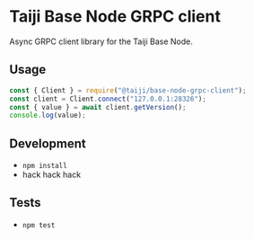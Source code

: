 # Taiji Base Node GRPC client

Async GRPC client library for the Taiji Base Node.

## Usage

```javascript
const { Client } = require("@taiji/base-node-grpc-client");
const client = Client.connect("127.0.0.1:28326");
const { value } = await client.getVersion();
console.log(value);
```

## Development

- `npm install`
- hack hack hack

## Tests

- `npm test`
